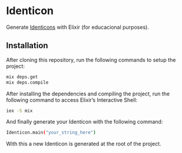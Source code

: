 # Identicon

Generate [Identicons](https://github.blog/2013-08-14-identicons/) with Elixir (for educacional purposes).

## Installation

After cloning this repository, run the following commands to setup the project:

```sh
mix deps.get
mix deps.compile
```

After installing the dependencies and compiling the project, run the following command to access Elixir’s Interactive Shell:

```sh
iex -S mix
```

And finally generate your Identicon with the following command:

```sh
Identicon.main("your_string_here")
```

With this a new Identicon is generated at the root of the project.